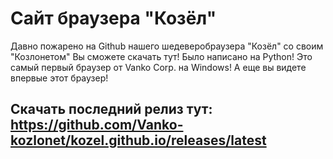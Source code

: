 # Сайт браузера "Козёл"
Давно пожарено на Github нашего шедеверобраузера "Козёл" со своим "Козлонетом"
Вы сможете скачать тут! Было написано на Python! Это самый первый браузер от Vanko Corp. на Windows!
А еще вы видете впервые этот браузер!


## Скачать последний релиз тут: https://github.com/Vanko-kozlonet/kozel.github.io/releases/latest
